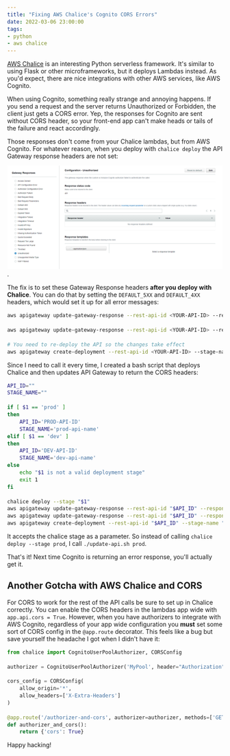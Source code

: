 ```yaml
---
title: "Fixing AWS Chalice's Cognito CORS Errors"
date: 2022-03-06 23:00:00
tags:
- python
- aws chalice
---
```


<a href="https://aws.github.io/chalice/" target="_blank" rel="nofollow noopener noreferrer">AWS Chalice</a> is an interesting Python serverless framework. It's similar to using Flask or other microframeworks, but it deploys Lambdas instead. As you'd expect, there are nice integrations with other AWS services, like AWS Cognito.

When using Cognito, something really strange and annoying happens. If you send a request and the server returns Unauthorized or Forbidden, the client just gets a CORS error. Yep, the responses for Cognito are sent without CORS header, so your front-end app can't make heads or tails of the failure and react accordingly.

Those responses don't come from your Chalice lambdas, but from AWS Cognito. For whatever reason, when you deploy with `chalice deploy` the API Gateway response headers are not set:

![No values set in API Gateway Response Headers after running `chalice deploy`](./aws-chalice-no-gateway-responses-for-errors.png).

The fix is to set these Gateway Response headers **after you deploy with Chalice**. You can do that by setting the `DEFAULT_5XX` and `DEFAULT_4XX` headers, which would set it up for all error messages:

```bash
aws apigateway update-gateway-response --rest-api-id <YOUR-API-ID> --response-type DEFAULT_5XX --cli-input-json "{\"patchOperations\":[{\"op\":\"add\",\"path\":\"/responseParameters/gatewayresponse.header.Access-Control-Allow-Headers\",\"value\":\"'Content-Type,X-Amz-Date,Authorization,X-Api-Key,X-Amz-Security-Token'\"},{\"op\":\"add\",\"path\":\"/responseParameters/gatewayresponse.header.Access-Control-Allow-Methods\",\"value\":\"'OPTIONS,POST,PUT,GET,DELETE'\"},{\"op\":\"add\",\"path\":\"/responseParameters/gatewayresponse.header.Access-Control-Allow-Origin\",\"value\":\"'*'\"}]}"

aws apigateway update-gateway-response --rest-api-id <YOUR-API-ID> --response-type DEFAULT_4XX --cli-input-json "{\"patchOperations\":[{\"op\":\"add\",\"path\":\"/responseParameters/gatewayresponse.header.Access-Control-Allow-Headers\",\"value\":\"'Content-Type,X-Amz-Date,Authorization,X-Api-Key,X-Amz-Security-Token'\"},{\"op\":\"add\",\"path\":\"/responseParameters/gatewayresponse.header.Access-Control-Allow-Methods\",\"value\":\"'OPTIONS,POST,PUT,GET,DELETE'\"},{\"op\":\"add\",\"path\":\"/responseParameters/gatewayresponse.header.Access-Control-Allow-Origin\",\"value\":\"'*'\"}]}"

# You need to re-deploy the API so the changes take effect
aws apigateway create-deployment --rest-api-id <YOUR-API-ID> --stage-name <YOUR-API-STAGE>
```

Since I need to call it every time, I created a bash script that deploys Chalice and then updates API Gateway to return the CORS headers:

```bash
API_ID=""
STAGE_NAME=""

if [ $1 == 'prod' ]
then
    API_ID='PROD-API-ID'
    STAGE_NAME='prod-api-name'
elif [ $1 == 'dev' ]
then
    API_ID='DEV-API-ID'
    STAGE_NAME='dev-api-name'
else
    echo "$1 is not a valid deployment stage"
    exit 1
fi

chalice deploy --stage "$1"
aws apigateway update-gateway-response --rest-api-id "$API_ID" --response-type DEFAULT_5XX --cli-input-json "{\"patchOperations\":[{\"op\":\"add\",\"path\":\"/responseParameters/gatewayresponse.header.Access-Control-Allow-Headers\",\"value\":\"'Content-Type,X-Amz-Date,Authorization,X-Api-Key,X-Amz-Security-Token'\"},{\"op\":\"add\",\"path\":\"/responseParameters/gatewayresponse.header.Access-Control-Allow-Methods\",\"value\":\"'OPTIONS,POST,PUT,GET,DELETE'\"},{\"op\":\"add\",\"path\":\"/responseParameters/gatewayresponse.header.Access-Control-Allow-Origin\",\"value\":\"'*'\"}]}"
aws apigateway update-gateway-response --rest-api-id "$API_ID" --response-type DEFAULT_4XX --cli-input-json "{\"patchOperations\":[{\"op\":\"add\",\"path\":\"/responseParameters/gatewayresponse.header.Access-Control-Allow-Headers\",\"value\":\"'Content-Type,X-Amz-Date,Authorization,X-Api-Key,X-Amz-Security-Token'\"},{\"op\":\"add\",\"path\":\"/responseParameters/gatewayresponse.header.Access-Control-Allow-Methods\",\"value\":\"'OPTIONS,POST,PUT,GET,DELETE'\"},{\"op\":\"add\",\"path\":\"/responseParameters/gatewayresponse.header.Access-Control-Allow-Origin\",\"value\":\"'*'\"}]}"
aws apigateway create-deployment --rest-api-id "$API_ID" --stage-name "$STAGE_NAME"
```

It accepts the chalice stage as a parameter. So instead of calling `chalice deploy --stage prod`, I call `./update-api.sh prod`.

That's it! Next time Cognito is returning an error response, you'll actually get it.

## Another Gotcha with AWS Chalice and CORS

For CORS to work for the rest of the API calls be sure to set up in Chalice correctly. You can enable the CORS headers in the lambdas app wide with `app.api.cors = True`. However, when you have authorizers to integrate with AWS Cognito, regardless of your app wide configuration you **must** set some sort of CORS config in the `@app.route` decorator. This feels like a bug but save yourself the headache I got when I didn't have it:

```python
from chalice import CognitoUserPoolAuthorizer, CORSConfig

authorizer = CognitoUserPoolAuthorizer('MyPool', header="Authorization", provider_arns=['arn:aws:cognito:...:userpool/name'])

cors_config = CORSConfig(
    allow_origin='*',
    allow_headers=['X-Extra-Headers']
)

@app.route('/authorizer-and-cors', authorizer=authorizer, methods=['GET'], cors=cors_config)
def authorizer_and_cors():
    return {'cors': True}
```

Happy hacking!

